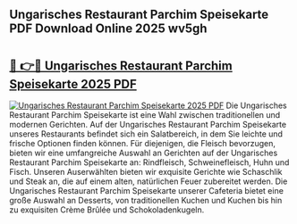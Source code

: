 ## Ungarisches Restaurant Parchim Speisekarte PDF Download Online 2025 wv5gh

# <h2><a href="http://gc7n5t.nevu.top/?p=Ungarisches+Restaurant+Parchim+Speisekarte">🔗 👉🔴 Ungarisches Restaurant Parchim Speisekarte 2025 PDF</a></h2>

[![Ungarisches Restaurant Parchim Speisekarte 2025 PDF](https://i.imgur.com/dBaPXMq.png)](http://gc7n5t.nevu.top/?p=Ungarisches+Restaurant+Parchim+Speisekarte)
Die Ungarisches Restaurant Parchim Speisekarte ist eine Wahl zwischen traditionellen und modernen Gerichten. Auf der Ungarisches Restaurant Parchim Speisekarte unseres Restaurants befindet sich ein Salatbereich, in dem Sie leichte und frische Optionen finden können. Für diejenigen, die Fleisch bevorzugen, bieten wir eine umfangreiche Auswahl an Gerichten auf der Ungarisches Restaurant Parchim Speisekarte an: Rindfleisch, Schweinefleisch, Huhn und Fisch. Unseren Auserwählten bieten wir exquisite Gerichte wie Schaschlik und Steak an, die auf einem alten, natürlichen Feuer zubereitet werden. Die Ungarisches Restaurant Parchim Speisekarte unserer Cafeteria bietet eine große Auswahl an Desserts, von traditionellen Kuchen und Kuchen bis hin zu exquisiten Crème Brûlée und Schokoladenkugeln.
